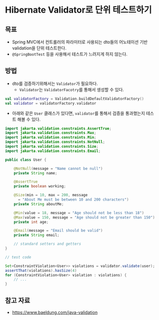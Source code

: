 # Hibernate Validator로 단위 테스트하기

## 목표

- Spring MVC에서 컨트롤러의 파라미터로 사용되는 dto들의 어노테이션 기반 validation을 단위 테스트한다.
- `@SpringBootTest` 등을 사용해서 테스트가 느려지게 하지 않는다.

## 방법

- dto를 검증하기위해서는 `Validator`가 필요하다. 
	- `Validator`는 `ValidatorFacotry`를 통해서 생성할 수 있다.

```kotlin
val validatorFactory = Validation.buildDefaultValidatorFactory()  
val validator = validatorFactory.validator
```


- 아래와 같은 `User` 클래스가 있다면, `validator`를 통해서 검증을 통과했는지 테스트 해볼 수 있다.

```java
import jakarta.validation.constraints.AssertTrue;
import jakarta.validation.constraints.Max;
import jakarta.validation.constraints.Min;
import jakarta.validation.constraints.NotNull;
import jakarta.validation.constraints.Size;
import jakarta.validation.constraints.Email;

public class User {

    @NotNull(message = "Name cannot be null")
    private String name;

    @AssertTrue
    private boolean working;

    @Size(min = 10, max = 200, message 
      = "About Me must be between 10 and 200 characters")
    private String aboutMe;

    @Min(value = 18, message = "Age should not be less than 18")
    @Max(value = 150, message = "Age should not be greater than 150")
    private int age;

    @Email(message = "Email should be valid")
    private String email;

    // standard setters and getters 
}
```

```java
// test code

Set<ConstraintViolation<User>> violations = validator.validate(user);
assertThat(violations).hasSize(4)
for (ConstraintViolation<User> violation : violations) {
	// ...
}
```

## 참고 자료

- https://www.baeldung.com/java-validation